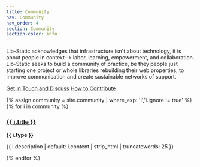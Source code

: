 ```yaml
---
title: Community
nav: Community
nav_order: 4
section: Community
section-color: info
---
```


Lib-Static acknowledges that infrastructure isn't about technology, it is about people in context--> labor, learning, empowerment, and collaboration.
Lib-Static seeks to build a community of practice, be they people just starting one project or whole libraries rebuilding their web properties, to improve communication and create sustainable networks of support.

<a href="/community/contact/" class="btn btn-lg btn-success m-2">Get in Touch and Discuss</a>
<a href="/community/contribute/" class="btn btn-lg btn-primary m-2">How to Contribute</a>

<div class="row row-cols-1 row-cols-md-2 ">
    {% assign community = site.community | where_exp: 'i','i.ignore != true' %}
    {% for i in community %}
    <div class="col">
        <div class="card mb-3 border-{% cycle 'primary', 'success', 'danger', 'warning', 'info', 'dark' %}">
            <div class="card-body">
                <h3 class="card-title"><a href="{{ i.url | relative_url }}">{{ i.title }}</a></h3>
                <p class="card-text"><strong class="listType">{{ i.type }}</strong></p>
                <p class="card-text">{{ i.description | default: i.content | strip_html | truncatewords: 25 }}</p>
            </div>
        </div>
    </div>
    {% endfor %}
</div>
